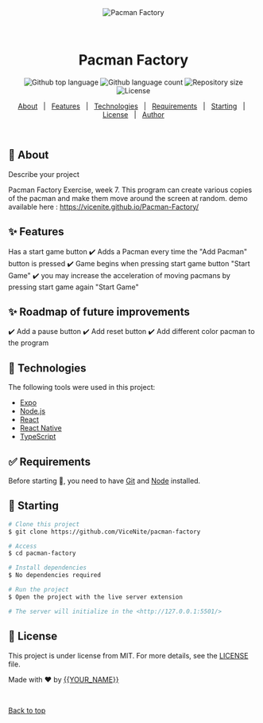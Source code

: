 <div align="center" id="top"> 
  <img src="./.github/app.gif" alt="Pacman Factory" />

  &#xa0;

  <!-- <a href="https://pacmanfactory.netlify.app">Demo</a> -->
</div>

<h1 align="center">Pacman Factory</h1>

<p align="center">
  <img alt="Github top language" src="https://img.shields.io/github/languages/top/ViceNite/pacman-factory?color=56BEB8">

  <img alt="Github language count" src="https://img.shields.io/github/languages/count/ViceNite/pacman-factory?color=56BEB8">

  <img alt="Repository size" src="https://img.shields.io/github/repo-size/ViceNite/pacman-factory?color=56BEB8">

  <img alt="License" src="https://img.shields.io/github/license/ViceNite/pacman-factory?color=56BEB8">

  <!-- <img alt="Github issues" src="https://img.shields.io/github/issues/ViceNite/pacman-factory?color=56BEB8" /> -->

  <!-- <img alt="Github forks" src="https://img.shields.io/github/forks/ViceNite/pacman-factory?color=56BEB8" /> -->

  <!-- <img alt="Github stars" src="https://img.shields.io/github/stars/ViceNite/pacman-factory?color=56BEB8" /> -->
</p>



<p align="center">
  <a href="#dart-about">About</a> &#xa0; | &#xa0; 
  <a href="#sparkles-features">Features</a> &#xa0; | &#xa0;
  <a href="#rocket-technologies">Technologies</a> &#xa0; | &#xa0;
  <a href="#white_check_mark-requirements">Requirements</a> &#xa0; | &#xa0;
  <a href="#checkered_flag-starting">Starting</a> &#xa0; | &#xa0;
  <a href="#memo-license">License</a> &#xa0; | &#xa0;
  <a href="https://github.com/ViceNite" target="_blank">Author</a>
</p>

<br>

## :dart: About ##



Describe your project

Pacman Factory Exercise, week 7. This program can create various copies of the pacman and make them move around the screen at random.
demo available here : https://vicenite.github.io/Pacman-Factory/

## :sparkles: Features ##


Has a start game button
:heavy_check_mark: Adds a Pacman every time the "Add Pacman" button is pressed
:heavy_check_mark: Game begins when pressing start game button  "Start Game"
:heavy_check_mark: you may increase the acceleration of moving pacmans by pressing start game again "Start Game"

## :sparkles: Roadmap of future improvements ##



:heavy_check_mark: Add a pause button
:heavy_check_mark: Add reset button 
:heavy_check_mark: Add different color pacman to the program

## :rocket: Technologies ##

The following tools were used in this project:

- [Expo](https://expo.io/)
- [Node.js](https://nodejs.org/en/)
- [React](https://pt-br.reactjs.org/)
- [React Native](https://reactnative.dev/)
- [TypeScript](https://www.typescriptlang.org/)

## :white_check_mark: Requirements ##

Before starting :checkered_flag:, you need to have [Git](https://git-scm.com) and [Node](https://nodejs.org/en/) installed.

## :checkered_flag: Starting ##

```bash
# Clone this project
$ git clone https://github.com/ViceNite/pacman-factory

# Access
$ cd pacman-factory

# Install dependencies
$ No dependencies required 

# Run the project
$ Open the project with the live server extension

# The server will initialize in the <http://127.0.0.1:5501/>
```

## :memo: License ##

This project is under license from MIT. For more details, see the [LICENSE](LICENSE.md) file.


Made with :heart: by <a href="https://github.com/ViceNite" target="_blank">{{YOUR_NAME}}</a>

&#xa0;

<a href="#top">Back to top</a>
